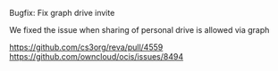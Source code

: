 Bugfix: Fix graph drive invite

We fixed the issue when sharing of personal drive is allowed via graph

https://github.com/cs3org/reva/pull/4559  
https://github.com/owncloud/ocis/issues/8494

